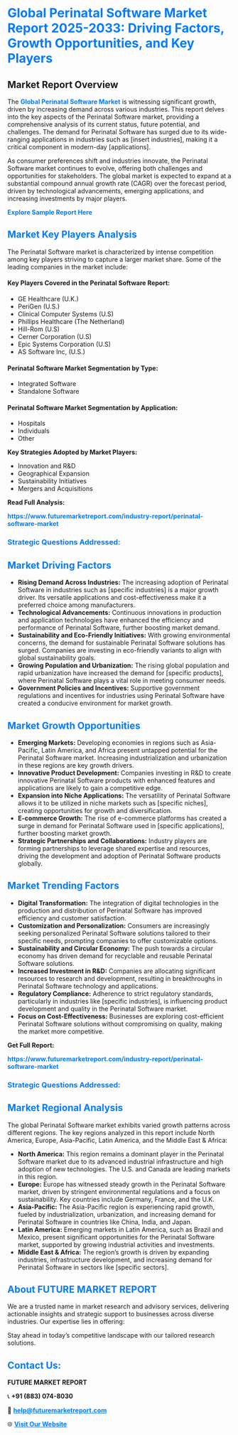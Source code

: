 <h1 style="color: #007BFF;">Global Perinatal Software Market Report 2025-2033: Driving Factors, Growth Opportunities, and Key Players</h1>

<section id="overview">
<h2>Market Report Overview</h2>
<p>The <a href="https://www.futuremarketreport.com/industry-report/perinatal-software-market" style="color: #007BFF; text-decoration: none;"><strong>Global Perinatal Software Market</strong></a> is witnessing significant growth, driven by increasing demand across various industries. This report delves into the key aspects of the Perinatal Software market, providing a comprehensive analysis of its current status, future potential, and challenges. The demand for Perinatal Software has surged due to its wide-ranging applications in industries such as [insert industries], making it a critical component in modern-day [applications].</p>
<p>As consumer preferences shift and industries innovate, the Perinatal Software market continues to evolve, offering both challenges and opportunities for stakeholders. The global market is expected to expand at a substantial compound annual growth rate (CAGR) over the forecast period, driven by technological advancements, emerging applications, and increasing investments by major players.</p>
</section>

<section id="overview">
<p><a href="https://www.futuremarketreport.com/request-sample/reportId=99298" style="color: #007BFF; text-decoration: none;"><strong>Explore Sample Report Here</strong></a></p>
</section>

<section id="key-players">
<h2 style="color: #007BFF;">Market Key Players Analysis</h2>
<p>The Perinatal Software market is characterized by intense competition among key players striving to capture a larger market share. Some of the leading companies in the market include:</p>
<h4>Key Players Covered in the Perinatal Software Report:</h4>
<ul><li>GE Healthcare (U.K.)</li><li>PeriGen (U.S.)</li><li>Clinical Computer Systems (U.S)</li><li>Phillips Healthcare (The Netherland)</li><li>Hill-Rom (U.S)</li><li>Cerner Corporation (U.S)</li><li>Epic Systems Corporation (U.S)</li><li>AS Software Inc, (U.S.)</li></ul>
<h4>Perinatal Software Market Segmentation by Type:</h4>
<ul><li>Integrated Software</li><li>Standalone Software</li></ul>

<h4>Perinatal Software Market Segmentation by Application:</h4>
<ul><li>Hospitals</li><li>Individuals</li><li>Other</li></ul>
<p><strong>Key Strategies Adopted by Market Players:</strong></p>
<ul>
<li>Innovation and R&D</li>
<li>Geographical Expansion</li>
<li>Sustainability Initiatives</li>
<li>Mergers and Acquisitions</li>
</ul>
</section>

<section>
<p><strong>Read Full Analysis: </strong></p><a href="https://www.futuremarketreport.com/industry-report/perinatal-software-market" style="color: #007BFF; text-decoration: none;"><strong>https://www.futuremarketreport.com/industry-report/perinatal-software-market</strong></a>
<h3 style="color: #007BFF;">Strategic Questions Addressed:</h3>
</section>

<section id="driving-factors">
<h2 style="color: #007BFF;">Market Driving Factors</h2>
<ul>
<li><strong>Rising Demand Across Industries:</strong> The increasing adoption of Perinatal Software in industries such as [specific industries] is a major growth driver. Its versatile applications and cost-effectiveness make it a preferred choice among manufacturers.</li>
<li><strong>Technological Advancements:</strong> Continuous innovations in production and application technologies have enhanced the efficiency and performance of Perinatal Software, further boosting market demand.</li>
<li><strong>Sustainability and Eco-Friendly Initiatives:</strong> With growing environmental concerns, the demand for sustainable Perinatal Software solutions has surged. Companies are investing in eco-friendly variants to align with global sustainability goals.</li>
<li><strong>Growing Population and Urbanization:</strong> The rising global population and rapid urbanization have increased the demand for [specific products], where Perinatal Software plays a vital role in meeting consumer needs.</li>
<li><strong>Government Policies and Incentives:</strong> Supportive government regulations and incentives for industries using Perinatal Software have created a conducive environment for market growth.</li>
</ul>
</section>

<section id="growth-opportunities">
<h2 style="color: #007BFF;">Market Growth Opportunities</h2>
<ul>
<li><strong>Emerging Markets:</strong> Developing economies in regions such as Asia-Pacific, Latin America, and Africa present untapped potential for the Perinatal Software market. Increasing industrialization and urbanization in these regions are key growth drivers.</li>
<li><strong>Innovative Product Development:</strong> Companies investing in R&D to create innovative Perinatal Software products with enhanced features and applications are likely to gain a competitive edge.</li>
<li><strong>Expansion into Niche Applications:</strong> The versatility of Perinatal Software allows it to be utilized in niche markets such as [specific niches], creating opportunities for growth and diversification.</li>
<li><strong>E-commerce Growth:</strong> The rise of e-commerce platforms has created a surge in demand for Perinatal Software used in [specific applications], further boosting market growth.</li>
<li><strong>Strategic Partnerships and Collaborations:</strong> Industry players are forming partnerships to leverage shared expertise and resources, driving the development and adoption of Perinatal Software products globally.</li>
</ul>
</section>

<section id="trending-factors">
<h2 style="color: #007BFF;">Market Trending Factors</h2>
<ul>
<li><strong>Digital Transformation:</strong> The integration of digital technologies in the production and distribution of Perinatal Software has improved efficiency and customer satisfaction.</li>
<li><strong>Customization and Personalization:</strong> Consumers are increasingly seeking personalized Perinatal Software solutions tailored to their specific needs, prompting companies to offer customizable options.</li>
<li><strong>Sustainability and Circular Economy:</strong> The push towards a circular economy has driven demand for recyclable and reusable Perinatal Software solutions.</li>
<li><strong>Increased Investment in R&D:</strong> Companies are allocating significant resources to research and development, resulting in breakthroughs in Perinatal Software technology and applications.</li>
<li><strong>Regulatory Compliance:</strong> Adherence to strict regulatory standards, particularly in industries like [specific industries], is influencing product development and quality in the Perinatal Software market.</li>
<li><strong>Focus on Cost-Effectiveness:</strong> Businesses are exploring cost-efficient Perinatal Software solutions without compromising on quality, making the market more competitive.</li>
</ul>
</section>

<section>
<p><strong>Get Full Report: </strong></p><a href="https://www.futuremarketreport.com/industry-report/perinatal-software-market" style="color: #007BFF; text-decoration: none;"><strong>https://www.futuremarketreport.com/industry-report/perinatal-software-market</strong></a>
<h3 style="color: #007BFF;">Strategic Questions Addressed:</h3>
</section>


<section id="regional-analysis">
<h2 style="color: #007BFF;">Market Regional Analysis</h2>
<p>The global Perinatal Software market exhibits varied growth patterns across different regions. The key regions analyzed in this report include North America, Europe, Asia-Pacific, Latin America, and the Middle East & Africa:</p>
<ul>
<li><strong>North America:</strong> This region remains a dominant player in the Perinatal Software market due to its advanced industrial infrastructure and high adoption of new technologies. The U.S. and Canada are leading markets in this region.</li>
<li><strong>Europe:</strong> Europe has witnessed steady growth in the Perinatal Software market, driven by stringent environmental regulations and a focus on sustainability. Key countries include Germany, France, and the U.K.</li>
<li><strong>Asia-Pacific:</strong> The Asia-Pacific region is experiencing rapid growth, fueled by industrialization, urbanization, and increasing demand for Perinatal Software in countries like China, India, and Japan.</li>
<li><strong>Latin America:</strong> Emerging markets in Latin America, such as Brazil and Mexico, present significant opportunities for the Perinatal Software market, supported by growing industrial activities and investments.</li>
<li><strong>Middle East & Africa:</strong> The region’s growth is driven by expanding industries, infrastructure development, and increasing demand for Perinatal Software in sectors like [specific sectors].</li>
</ul>
</section>

<footer>
<h2 style="color: #007BFF;">About FUTURE MARKET REPORT</h2>
<p>We are a trusted name in market research and advisory services, delivering actionable insights and strategic support to businesses across diverse industries. Our expertise lies in offering:</p>

<p>Stay ahead in today’s competitive landscape with our tailored research solutions.</p>

<h2 style="color: #007BFF;">Contact Us:</h2>
<p><strong>FUTURE MARKET REPORT</strong></p>
<p>📞 <strong>+91 (883) 074-8030</strong></p>
<p>📧 <strong><a href="mailto:help@futuremarketreport.com" style="color: #007BFF;">help@futuremarketreport.com</a></strong></p>
<p>🌐 <strong><a href="https://www.futuremarketreport.com/" style="color: #007BFF;">Visit Our Website</a></strong></p>
</footer>